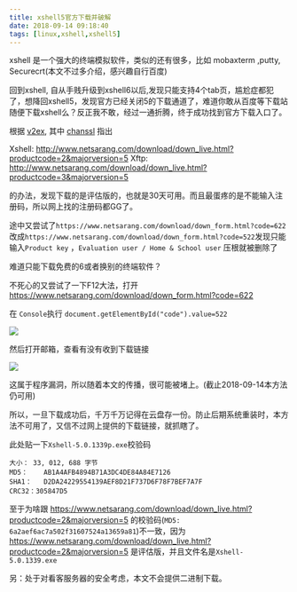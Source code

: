 ```yaml
---
title: xshell5官方下载并破解
date: 2018-09-14 09:18:40
tags: [linux,xshell,xshell5]
---
```




xshell 是一个强大的终端模拟软件，类似的还有很多，比如 mobaxterm ,putty, Securecrt(本文不过多介绍，感兴趣自行百度)



回到xshell, 自从手贱升级到xshell6以后,发现只能支持4个tab页，尴尬症都犯了，想降回xshell5，发现官方已经关闭5的下载通道了，难道你敢从百度等下载站随便下载xshell么？反正我不敢，经过一通折腾，终于成功找到官方下载入口了。

<!--more-->



根据 [v2ex](https://www.v2ex.com/t/460182), 其中 [chanssl](https://www.v2ex.com/t/460182) 指出

Xshell: <http://www.netsarang.com/download/down_live.html?productcode=2&majorversion=5>
Xftp: <http://www.netsarang.com/download/down_live.html?productcode=3&majorversion=5>

的办法，发现下载的是评估版的，也就是30天可用。而且最蛋疼的是不能输入注册码，所以网上找的注册码都GG了。



途中又尝试了`https://www.netsarang.com/download/down_form.html?code=622`改成`https://www.netsarang.com/download/down_form.html?code=522`发现只能输入`Product key` ，`Evaluation user / Home & School user` 压根就被删除了



难道只能下载免费的6或者换别的终端软件？



不死心的又尝试了一下F12大法，打开 https://www.netsarang.com/download/down_form.html?code=622

在 `Console`执行 `document.getElementById("code").value=522`

![](http://ww1.sinaimg.cn/large/afaffa71ly1fv8vsmrgpvj20f40drjrx.jpg)

然后打开邮箱，查看有没有收到下载链接

![](http://ww1.sinaimg.cn/large/afaffa71ly1fv8vu17nywj21380l7gnf.jpg)

这属于程序漏洞，所以随着本文的传播，很可能被堵上。(截止2018-09-14本方法仍可用)

所以，一旦下载成功后，千万千万记得在云盘存一份。防止后期系统重装时，本方法不可用了，又信不过网上提供的下载链接，就抓瞎了。



此处贴一下`Xshell-5.0.1339p.exe`校验码

```
大小：	33, 012, 688 字节
MD5：	AB1A4AFB4894B71A3DC4DE84A84E7126
SHA1：	D2DA24229554139AEF8D21F737D6F78F7BEF7A7F
CRC32：305847D5

```

至于为啥跟 https://www.netsarang.com/download/down_live.html?productcode=2&majorversion=5 的校验码(`MD5: 6a2aef6ac7a502f31607524a13659a81`)不一致，因为 https://www.netsarang.com/download/down_live.html?productcode=2&majorversion=5  是评估版，并且文件名是`Xshell-5.0.1339.exe`

另：处于对看客服务器的安全考虑，本文不会提供二进制下载。